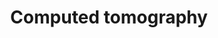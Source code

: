 ---
layout: category
title: Computed tomography
layout: category
permalink: /categories/CT/
taxonomy: CT
author_profile: true
entries_layout: grid

---
